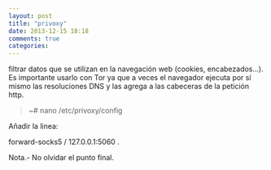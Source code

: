 ```yaml
---
layout: post
title: "privoxy"
date: 2013-12-15 18:18
comments: true
categories: 
---
```

filtrar datos que se utilizan en la navegación web (cookies, encabezados...). Es importante usarlo con Tor ya que a veces el navegador ejecuta por sí mismo las resoluciones DNS y las agrega a las cabeceras de la petición http.

>~# nano /etc/privoxy/config

Añadir la linea:

forward-socks5 / 127.0.0.1:5060 .

Nota.- No olvidar el punto final.

